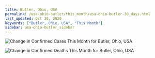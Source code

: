 ```yaml
---
title: Butler, Ohio, USA
permalink: /usa-ohio-butler/this_month/usa-ohio-butler-30_days.html
last_updated: Oct 30, 2020
keywords: ["Butler, Ohio, USA", "This Month"]
sidebar: usa-ohio-butler_sidebar
---
```


![Change in Confirmed Cases This Month for Butler, Ohio, USA](/covid_tracker/images/graphs/usa-ohio-butler-delta_confirmed-30_days_graph.png)

![Change in Confirmed Deaths This Month for Butler, Ohio, USA](/covid_tracker/images/graphs/usa-ohio-butler-delta_deaths-30_days_graph.png)
